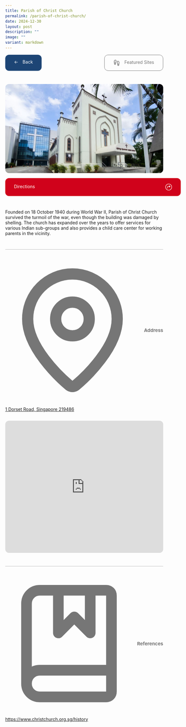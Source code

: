 ```yaml
---
title: Parish of Christ Church
permalink: /parish-of-christ-church/
date: 2024-12-30
layout: post
description: ""
image: ""
variant: markdown
---
```



<div class="content-container">
  <div class="detail-buttons">
    <a class="site-button back" href="/heritage-trail/cambridge-nc">
      <div>←</div>
      <div>Back</div>
    </a>
    <a class="site-button featured" href="/heritage-trail/featured-sites">
      <svg xmlns="http://www.w3.org/2000/svg" class="featured-icon" viewBox="0 0 24 24">
        <path d="M4,16v-2.4c0-2.1-1-3.1-1-5.6c0-2.7,1.5-6,4.5-6C9.4,2,10,3.8,10,5.5c0,3.1-2,5.7-2,8.7V16c0,1.1-0.9,2-2,2S4,17.1,4,16z" stroke-linejoin="round" stroke-linecap="round" stroke-width="2" stroke="currentColor" fill="none"></path>
        <path d="M20,20v-2.4c0-2.1,1-3.1,1-5.6c0-2.7-1.5-6-4.5-6C14.6,6,14,7.8,14,9.5c0,3.1,2,5.7,2,8.7V20c0,1.1,0.9,2,2,2S20,21.1,20,20z" stroke-linejoin="round" stroke-linecap="round" stroke-width="2" stroke="currentColor" fill="none"></path>
        <path d="M16,17h4" stroke-linejoin="round" stroke-linecap="round" stroke-width="2" stroke="currentColor" fill="none"></path>
        <path d="M4,13h4" stroke-linejoin="round" stroke-linecap="round" stroke-width="2" stroke="currentColor" fill="none"></path>
      </svg>
      <div>Featured Sites</div>
    </a>
  </div>
  <div class="site-media">
    <img class="site-image" alt="Parish of Christ Church" loading="lazy" src="/images/parish_of_christ_church.jpg">
    <a class="site-button directions" href="https://maps.app.goo.gl/q8sYirMaFafvZiV26">
      <div>Directions</div>
      <svg class="directions-icon" xmlns="http://www.w3.org/2000/svg" fill="none" viewBox="0 0 655 655" height="655" width="655">
        <path fill="currentColor" d="M327.625 655C282.801 655 240.587 646.405 200.984 629.215C161.599 612.242 126.784 588.742 96.538 558.714C66.5097 528.468 42.9005 493.652 25.7104 454.267C8.73785 414.665 0.251587 372.451 0.251587 327.626C0.251587 282.801 8.73785 240.696 25.7104 201.312C42.9005 161.709 66.5097 126.894 96.538 96.8652C126.566 66.6193 161.273 43.0101 200.658 26.0376C240.26 8.84749 282.474 0.252441 327.299 0.252441C372.124 0.252441 414.338 8.84749 453.94 26.0376C493.543 43.0101 528.358 66.6193 558.386 96.8652C588.415 126.894 612.024 161.709 629.214 201.312C646.404 240.696 654.999 282.801 654.999 327.626C654.999 372.451 646.404 414.665 629.214 454.267C612.024 493.652 588.415 528.468 558.386 558.714C528.358 588.742 493.543 612.242 453.94 629.215C414.555 646.405 372.45 655 327.625 655ZM327.625 612.895C367.01 612.895 403.893 605.497 438.273 590.7C472.871 575.904 503.226 555.45 529.337 529.338C555.666 503.227 576.12 472.981 590.699 438.6C605.496 404.003 612.894 367.011 612.894 327.626C612.894 288.241 605.496 251.359 590.699 216.978C575.903 182.381 555.449 152.026 529.337 125.914C503.226 99.5852 472.871 79.1311 438.273 64.5522C403.893 49.7556 366.902 42.3573 327.299 42.3573C287.914 42.3573 250.923 49.7556 216.325 64.5522C181.945 79.1311 151.699 99.5852 125.587 125.914C99.6931 152.026 79.3479 182.381 64.5513 216.978C49.9724 251.359 42.6829 288.241 42.6829 327.626C42.6829 367.011 49.9724 404.003 64.5513 438.6C79.3479 472.981 99.8019 503.227 125.914 529.338C152.025 555.45 182.271 575.904 216.651 590.7C251.031 605.497 288.023 612.895 327.625 612.895ZM189.887 437.295V334.481C189.887 304.67 196.959 282.693 211.102 268.549C225.464 254.187 247.441 247.007 277.034 247.007H370.383V194.784C370.383 188.691 372.233 183.904 375.932 180.422C379.849 176.941 384.527 175.091 389.967 174.874C395.407 174.656 400.629 176.723 405.634 181.075L481.684 246.028C489.735 252.773 493.76 259.845 493.76 267.243C493.76 274.424 489.735 281.387 481.684 288.132L405.634 352.759C398.235 359.069 390.511 360.701 382.46 357.655C374.409 354.608 370.383 348.515 370.383 339.376V286.827L277.687 287.153C260.932 287.153 248.747 290.961 241.131 298.577C233.515 306.193 229.707 318.705 229.707 336.112V437.295C229.707 444.258 227.966 449.807 224.485 453.941C221.003 457.858 216.107 459.925 209.797 460.142C203.487 459.925 198.591 457.858 195.109 453.941C191.628 449.807 189.887 444.258 189.887 437.295Z"></path>
      </svg>
    </a>
  </div>
  <div>
    <div class="site-description"><p>Founded on 18 October 1940 during World War II, Parish of Christ Church survived the turmoil of the war, even though the building was damaged by shelling. The church has expanded over the years to offer services for various Indian sub-groups and also provides a child care center for working parents in the vicinity.</p></div>
  </div>
  <div class="separator"></div>
  <div class="detail-section">
    <div class="section-header-wrapper">
      <svg xmlns="http://www.w3.org/2000/svg" viewBox="0 0 24 24" class="icon">
        <path d="M20,10c0,5-5.5,10.2-7.4,11.8c-0.4,0.3-0.8,0.3-1.2,0C9.5,20.2,4,15,4,10c0-4.4,3.6-8,8-8S20,5.6,20,10" stroke-linejoin="round" stroke-linecap="round" stroke-width="2" stroke="currentColor" fill="none"></path>
        <circle r="3" cy="10" cx="12" stroke-linejoin="round" stroke-linecap="round" stroke-width="2" stroke="currentColor" fill="none"></circle>
      </svg>
      <div class="section-header">Address</div>
    </div>
    <a href="https://maps.app.goo.gl/q8sYirMaFafvZiV26">1 Dorset Road, Singapore 219486</a>
    <iframe class="site-map" loading="lazy" allowfullscreen="" style="border: 0" height="100%" width="100%" src="https://www.google.com/maps/embed?pb=!1m18!1m12!1m3!1d3988.770062450323!2d103.84395471237276!3d1.313423098668598!2m3!1f0!2f0!3f0!3m2!1i1024!2i768!4f13.1!3m3!1m2!1s0x31da19c17f6d6e8b%3A0xb4f8efc27b4cb05e!2s1%20Dorset%20Rd%2C%20Singapore%20219486!5e0!3m2!1sen!2sjp!4v1729889368136!5m2!1sen!2sjp" data-src="https://www.google.com/maps/embed?pb=!1m18!1m12!1m3!1d3988.770062450323!2d103.84395471237276!3d1.313423098668598!2m3!1f0!2f0!3f0!3m2!1i1024!2i768!4f13.1!3m3!1m2!1s0x31da19c17f6d6e8b%3A0xb4f8efc27b4cb05e!2s1%20Dorset%20Rd%2C%20Singapore%20219486!5e0!3m2!1sen!2sjp!4v1729889368136!5m2!1sen!2sjp"></iframe>
  </div>
  <div class="separator"></div>
  <div class="detail-section">
    <div class="section-header-wrapper">
      <svg xmlns="http://www.w3.org/2000/svg" viewBox="0 0 24 24" class="icon">
        <path d="M10,2v8l3-3l3,3V2" stroke-linejoin="round" stroke-linecap="round" stroke-width="2" stroke="currentColor" fill="none"></path>
        <path d="M4,19.5v-15C4,3.1,5.1,2,6.5,2H19c0.6,0,1,0.4,1,1v18c0,0.6-0.4,1-1,1H6.5C5.1,22,4,20.9,4,19.5S5.1,17,6.5,17H20" stroke-linejoin="round" stroke-linecap="round" stroke-width="2" stroke="currentColor" fill="none"></path>
      </svg>
      <div class="section-header">References</div>
    </div>
    <div class="reference-links">
        <a rel="noopener noreferrer" target="_blank" href="https://www.christchurch.org.sg/history">https://www.christchurch.org.sg/history</a><br>
      <p></p>
    </div>
  </div>
</div>

<style>
  /* Base Layout */
  .content-container {
    display: flex;
    flex: 1;
    flex-flow: column;
    grid-column-gap: 42px;
    grid-row-gap: 42px;
  }

  /* Navigation Buttons */
  .detail-buttons {
    display: flex;
    grid-column-gap: 14px;
    grid-row-gap: 14px;
    justify-content: space-between;
  }

  .site-button {
    display: inline-flex;
    width: fit-content;
    padding: 14px 28px;
    margin: 0 !important;
    grid-column-gap: 14px;
    grid-row-gap: 14px;
    justify-content: space-between;
    background-color: #d0021b;
    border-radius: 12px;
    color: #fff !important;
    text-decoration: none !important;
    cursor: pointer;
    position: relative;
    transition: opacity 0.2s;
  }

  .site-button:hover {
    background-color: #9d0214;
  }

  .site-button.back {
    background-color: #1d4575;
  }

  .site-button.back:hover {
    background-color: #132d4c;
  }

  .site-button.featured {
    display: flex;
    justify-content: space-between;
    color: #767676 !important;
    background-color: transparent;
    border: 1px solid #767676;
  }

  .site-button.featured:hover {
    color: #fff !important;
    background-color: #767676;
  }

  .site-button.directions {
    width: 100%;
    display: flex;
    padding: 18px 28px;
  }

  /* Media & Images */
  .site-media {
    display: flex;
    flex-flow: column;
    grid-column-gap: 16px;
    grid-row-gap: 16px;
    justify-content: center;
  }

  .site-image {
    width: 100%;
    aspect-ratio: 16 / 9;
    object-fit: cover;
    border-radius: 12px !important;
  }

  .site-map {
    height: 420px;
    border-radius: 12px;
    overflow: hidden;
  }

  /* Icons */
  .directions-icon,
  .featured-icon {
    width: 21px;
    height: 21px;
  }

  /* Content Sections */
  .detail-section {
    display: flex;
    flex-flow: column;
    grid-column-gap: 28px;
    grid-row-gap: 28px;
  }

  .detail-section a {
    margin: 0 !important;
  }

  .section-header-wrapper {
    display: flex;
    align-items: center;
    grid-column-gap: 14px;
    grid-row-gap: 14px;
    color: #767676;
  }

  .section-header {
    font-size: 15px;
    font-weight: 700;
    line-height: 15px;
  }

  .site-description {
    margin: 0 !important;
  }

  .site-description > p {
    margin: 0 !important;
  }

  /* Utilities */
  .separator {
    height: 1px;
    background-color: #767676;
    opacity: 0.5;
  }

  /* Media Queries */
  @media (max-width: 480px) {
    .detail-buttons {
      display: flex;
      flex-flow: column;
    }
  }
</style>
